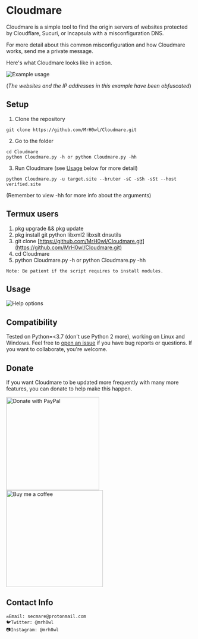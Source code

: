 # Cloudmare

Cloudmare is a simple tool to find the origin servers of websites protected by Cloudflare, Sucuri, or Incapsula with a misconfiguration DNS.

For more detail about this common misconfiguration and how Cloudmare works, send me a private message.

Here's what Cloudmare looks like in action.

![Example usage](https://i.imgur.com/pSzOXFG.png "Example usage")

(_The websites and the IP addresses in this example have been obfuscated_)

## Setup

1) Clone the repository

```
git clone https://github.com/MrH0wl/Cloudmare.git
```

2) Go to the folder

```
cd Cloudmare
python Cloudmare.py -h or python Cloudmare.py -hh
```

3) Run Cloudmare (see [Usage](#usage) below for more detail)

```
python Cloudmare.py -u target.site --bruter -sC -sSh -sSt --host verified.site
```

(Remember to view -hh for more info about the arguments)

## Termux users

1) pkg upgrade && pkg update
2) pkg install git python libxml2 libxslt dnsutils
3) git clone [https://github.com/MrH0wl/Cloudmare.git](https://github.com/MrH0wl/Cloudmare.git)
4) cd Cloudmare
5) python Cloudmare.py -h or python Cloudmare.py -hh

```
Note: Be patient if the script requires to install modules.
```

## Usage

![Help options](https://i.imgur.com/9pmF1ol.png "Help options")

## Compatibility

Tested on Python=<3.7 (don't use Python 2 more), working on Linux and Windows. Feel free to [open an issue] if you have bug reports or questions. If you want to collaborate, you're welcome.

## Donate

If you want Cloudmare to be updated more frequently with many more features, you can donate to help make this happen.

<a href="https://paypal.me/mrh0wl">
<img src="https://i.imgur.com/BtQVHbH.png" alt="Donate with PayPal" width="250"/>
</a>
<a href="https://buymeacoffee.com/mrh0wl">
<img src="https://miro.medium.com/max/720/1*VJdus0nKuy1uNoByh5BN3w.png" alt="Buy me a coffee" width="260"/>
</a>

## Contact Info

```
✉️Email: secmare@protonmail.com
🐦Twitter: @mrh0wl
📷Instagram: @mrh0wl
```

[open an issue]: https://github.com/MrH0wl/Cloudmare/issues/new
